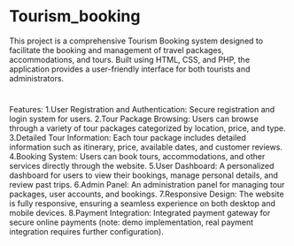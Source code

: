 # Tourism_booking
This project is a comprehensive Tourism Booking system designed to facilitate the booking and management of travel packages, accommodations, and tours. Built using HTML, CSS, and PHP, the application provides a user-friendly interface for both tourists and administrators.
#
Features:
    1.User Registration and Authentication: Secure registration and login system for users.
    2.Tour Package Browsing: Users can browse through a variety of tour packages categorized by location, price, and type.
    3.Detailed Tour Information: Each tour package includes detailed information such as itinerary, price, available dates, and customer reviews.
    4.Booking System: Users can book tours, accommodations, and other services directly through the website.
    5.User Dashboard: A personalized dashboard for users to view their bookings, manage personal details, and review past trips.
    6.Admin Panel: An administration panel for managing tour packages, user accounts, and bookings.
    7.Responsive Design: The website is fully responsive, ensuring a seamless experience on both desktop and mobile devices.
    8.Payment Integration: Integrated payment gateway for secure online payments (note: demo implementation, real payment integration requires further configuration).
  
